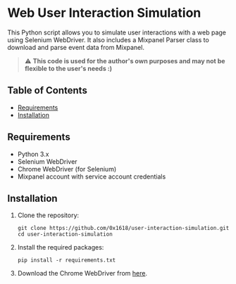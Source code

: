 # Web User Interaction Simulation

This Python script allows you to simulate user interactions with a web page using Selenium WebDriver. It also includes a Mixpanel Parser class to download and parse event data from Mixpanel.

> :warning: **This code is used for the author's own purposes and may not be flexible to the user's needs :)**

## Table of Contents
- [Requirements](#requirements)
- [Installation](#installation)

## Requirements

- Python 3.x
- Selenium WebDriver
- Chrome WebDriver (for Selenium)
- Mixpanel account with service account credentials

## Installation

1. Clone the repository:
   ```shell
   git clone https://github.com/0x1618/user-interaction-simulation.git
   cd user-interaction-simulation
   ```

2. Install the required packages:
   ```shell
   pip install -r requirements.txt
   ```

3. Download the Chrome WebDriver from [here](https://sites.google.com/chromium.org/driver/).

